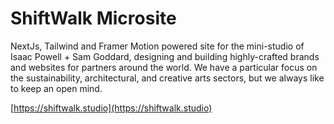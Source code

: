 # ShiftWalk Microsite

NextJs, Tailwind and Framer Motion powered site for the mini-studio of Isaac Powell + Sam Goddard, designing and building highly-crafted brands and websites for partners around the world. We have a particular focus on the sustainability, architectural, and creative arts sectors, but we always like to keep an open mind.

[https://shiftwalk.studio](https://shiftwalk.studio)
